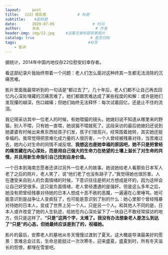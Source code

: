 ```yaml
---
layout:     post                       
title:  《22》观后感              # 标题
subtitle:    #副标题
date:       2020-07-05                 # 时间
author:     木水                         # 作者
header-img: img/22.jpg     #这篇文章标题背景图片
catalog: true                         # 是否归档
tags:                                #标签
    - 影评
---
```

据统计，2014年中国内地仅存22位慰安妇幸存者。

看这部纪录片我始终带着一个问题：老人们怎么面对这种终其一生都无法消除的沉痛苦难。

影片里面我最常听到的一句话是“都过去了”。几十年后，老人们都不让自己再去回忆内心深处埋藏的沉痛苦难了。她们都跟苦难达成了某些程度的和解：或许是她们发现攥的越深，伤口越痛；但她们始终无法释怀：每次试着回忆，还是止不住的流泪。

我记得采访其中一位老人的时候，有她喂猫的镜头。她媳妇说不知道从哪里来的野猫，别人不喂，只有她一直喂，她说猫不喂就死了。这段采访的最后她媳妇还说到她婆婆有时候出来煮东西给孩子们发，孩子们很高兴，经常围着她转，其实她还挺幸福的。我常觉得把苦难化成力量的人很厉害，一个人曾经被残暴对待，当苦难过去，她内心对生命的同情不减反增。**我想这也是她幸福的原因吧，她不只是把曾经的痛苦藏在内心深处，而是用自己强大的生命力在绝望的土壤上滋长了对生命的共情，并且用新生命指引自己找到自身价值。**

一个日本到海南志愿者还讲过另外一位老人的故事。她说她给老人看那些日本军人老了之后的照片，老人笑了，说“他们老了也没有胡子了。”我觉得她也很厉害。人在遭受来自别人的负面情绪的时候，下意识往往是把对方想成是坏的，因为这样会让自己好受很多。这只是负面情绪，老人曾经遭遇的是强奸。但是这么多年之后，她没有把曾经残暴对待她的日本人想成十恶不赦的恶魔，一遍遍在心里唾骂。她可能意识到是战争让人变疯狂了，也可能是意识到了别的什么：她心里那个曾经残暴对待她的日本人，变成了世界上另一个人，只是另一个人。和其他人不同的是，日本人或许改变了她的人生轨迹，给她在内心深处留下了一块自己不敢经常探访的地方，但只是这样了。**“只是”这两个字，太难了。我没有办法想象老人是怎么到达了“只是”的心态，但她最终应该是到了的，祝福她。**

影片的最后，安葬老人的墓地从冬天慢慢过渡到了夏天。这大概是导演最美好的愿景：苦难总会过去，生命总能挺过一次次寒冬，迎来盛夏。盛夏到时，所有冬天滋长的怨恨，都埋在雪里吧。
